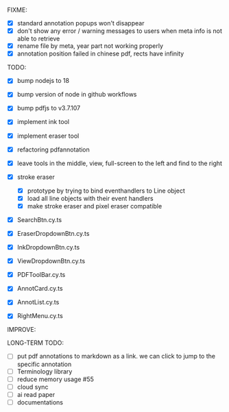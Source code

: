 FIXME:

- [x] standard annotation popups won't disappear
- [x] don't show any error / warning messages to users when meta info is not able to retrieve
- [x] rename file by meta, year part not working properly
- [x] annotation position failed in chinese pdf, rects have infinity

TODO:

- [x] bump nodejs to 18
- [x] bump version of node in github workflows
- [x] bump pdfjs to v3.7.107
- [x] implement ink tool
- [x] implement eraser tool
- [x] refactoring pdfannotation
- [x] leave tools in the middle, view, full-screen to the left and find to the right
- [x] stroke eraser

  - [x] prototype by trying to bind eventhandlers to Line object
  - [x] load all line objects with their event handlers
  - [x] make stroke eraser and pixel eraser compatible

- [x] SearchBtn.cy.ts
- [x] EraserDropdownBtn.cy.ts
- [x] InkDropdownBtn.cy.ts
- [x] ViewDropdownBtn.cy.ts
- [x] PDFToolBar.cy.ts
- [x] AnnotCard.cy.ts
- [x] AnnotList.cy.ts
- [x] RightMenu.cy.ts

IMPROVE:

LONG-TERM TODO:

- [ ] put pdf annotations to markdown as a link. we can click to jump to the specific annotation
- [ ] Terminology library
- [ ] reduce memory usage #55
- [ ] cloud sync
- [ ] ai read paper
- [ ] documentations
